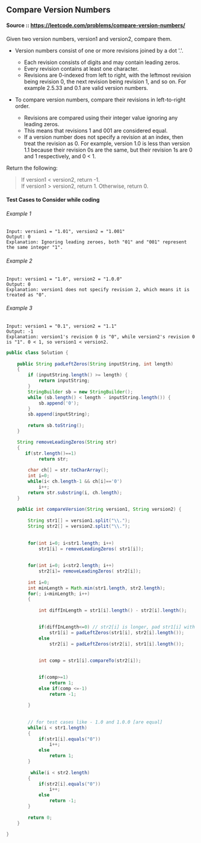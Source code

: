 ## Compare Version Numbers

#### Source :: https://leetcode.com/problems/compare-version-numbers/
Given two version numbers, version1 and version2, compare them.

* Version numbers consist of one or more revisions joined by a dot '.'. 
    * Each revision consists of digits and may contain leading zeros. 
    * Every revision contains at least one character. 
    * Revisions are 0-indexed from left to right, with the leftmost revision being revision 0, the next revision being revision 1, and so on. 
    For example 2.5.33 and 0.1 are valid version numbers.

* To compare version numbers, compare their revisions in left-to-right order. 
    * Revisions are compared using their integer value ignoring any leading zeros. 
    * This means that revisions 1 and 001 are considered equal. 
    * If a version number does not specify a revision at an index, then treat the revision as 0. 
    For example, version 1.0 is less than version 1.1 because their revision 0s are the same, 
but their revision 1s are 0 and 1 respectively, and 0 < 1.

Return the following:
> If version1 < version2, return -1.  
If version1 > version2, return 1.
Otherwise, return 0.


#### Test Cases to Consider while coding
###### Example 1
``` 
Input: version1 = "1.01", version2 = "1.001"
Output: 0
Explanation: Ignoring leading zeroes, both "01" and "001" represent the same integer "1".
```

###### Example 2
``` 
Input: version1 = "1.0", version2 = "1.0.0"
Output: 0
Explanation: version1 does not specify revision 2, which means it is treated as "0".
```

###### Example 3
``` 
Input: version1 = "0.1", version2 = "1.1"
Output: -1
Explanation: version1's revision 0 is "0", while version2's revision 0 is "1". 0 < 1, so version1 < version2.
```

```java
public class Solution {
    
    public String padLeftZeros(String inputString, int length) 
    {
        if (inputString.length() >= length) {
            return inputString;
        }
        StringBuilder sb = new StringBuilder();
        while (sb.length() < length - inputString.length()) {
            sb.append('0');
        }
        sb.append(inputString);
    
        return sb.toString();
    }

    String removeLeadingZeros(String str)
    {
       if(str.length()==1)
            return str;
        
        char ch[] = str.toCharArray();
        int i=0;
        while(i< ch.length-1 && ch[i]=='0')
            i++;
        return str.substring(i, ch.length);
    }
    
    public int compareVersion(String version1, String version2) {
        
        String str1[] = version1.split("\\.");
        String str2[] = version2.split("\\.");
        
        
        for(int i=0; i<str1.length; i++)
            str1[i] = removeLeadingZeros( str1[i]);
           
        
        for(int i=0; i<str2.length; i++)
            str2[i]= removeLeadingZeros( str2[i]);
        
        int i=0;
        int minLength = Math.min(str1.length, str2.length);
        for(; i<minLength; i++)
        {
            
            int diffInLength = str1[i].length() - str2[i].length();
            

            if(diffInLength<=0) // str2[i] is longer, pad str1[i] with zeros
                str1[i] = padLeftZeros(str1[i], str2[i].length());
            else
                str2[i] = padLeftZeros(str2[i], str1[i].length());
            
            
            int comp = str1[i].compareTo(str2[i]);
            

            if(comp>=1)
                return 1;
            else if(comp <=-1)
                return -1;
            
        }
        
        
        // for test cases like - 1.0 and 1.0.0 [are equal]
        while(i < str1.length)
        {
            if(str1[i].equals("0"))
                i++;
            else
                return 1;
        }
        
         while(i < str2.length)
        {
            if(str2[i].equals("0"))
                i++;
            else
                return -1;
        }
            
        return 0;  
    }
   
}
```
